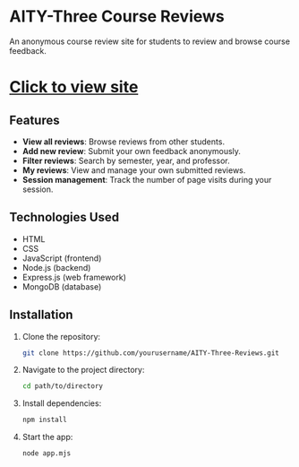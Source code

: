 # AITY-Three Course Reviews

An anonymous course review site for students to review and browse course feedback.

# [Click to view site](https://aity-course-reviews.vercel.app/)

## Features

- **View all reviews**: Browse reviews from other students.
- **Add new review**: Submit your own feedback anonymously.
- **Filter reviews**: Search by semester, year, and professor.
- **My reviews**: View and manage your own submitted reviews.
- **Session management**: Track the number of page visits during your session.

## Technologies Used

- HTML
- CSS
- JavaScript (frontend)
- Node.js (backend)
- Express.js (web framework)
- MongoDB (database)

## Installation

1. Clone the repository:
   ```bash
   git clone https://github.com/yourusername/AITY-Three-Reviews.git
    ```

2. Navigate to the project directory:

    ```bash
    cd path/to/directory
    ```
    
3. Install dependencies:

    ```bash
    npm install
    ```
    
4. Start the app:

    ```bash
    node app.mjs
    ```
